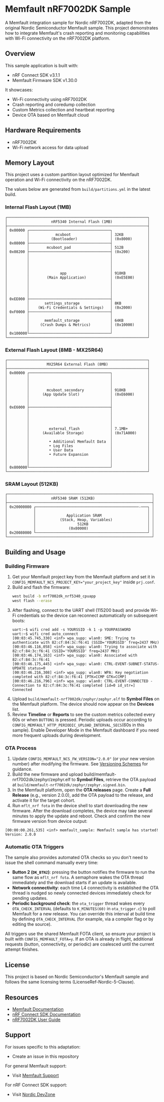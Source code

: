 # Memfault nRF7002DK Sample

A Memfault integration sample for Nordic nRF7002DK, adapted from the original Nordic Semiconductor Memfault sample. This project demonstrates how to integrate Memfault's crash reporting and monitoring capabilities with Wi-Fi connectivity on the nRF7002DK platform.

## Overview

This sample application is built with:
- nRF Connect SDK v3.1.1
- Memfault Firmware SDK v1.30.0


It showcases:
- Wi-Fi connectivity using nRF7002DK
- Crash reporting and coredump collection
- Custom Metrics collection and heartbeat reporting
- Device OTA based on Memfault cloud

## Hardware Requirements

- nRF7002DK
- Wi-Fi network access for data upload

## Memory Layout

This project uses a custom partition layout optimized for Memfault operation and Wi-Fi connectivity on the nRF7002DK.

The values below are generated from `build/partitions.yml` in the latest build.

### Internal Flash Layout (1MB)

```
┌────────────────────────────────────────────────────────────────┐
│                    nRF5340 Internal Flash (1MB)                │
├────────────────────────────────────────────────────────────────┤
│ 0x00000 ┌─────────────────────────────────────┐                │
│         │            mcuboot                  │ 32KB           │
│         │          (Bootloader)               │ (0x8000)       │
│ 0x08000 ├─────────────────────────────────────┤                │
│         │        mcuboot_pad                  │ 512B           │
│ 0x08200 ├─────────────────────────────────────┤ (0x200)        │
│         │                                     │                │
│         │                                     │                │
│         │                                     │                │
│         │                                     │                │
│         │              app                    │ 918KB          │
│         │        (Main Application)           │ (0xE5E00)      │
│         │                                     │                │
│         │                                     │                │
│         │                                     │                │
│         │                                     │                │
│ 0xEE000 ├─────────────────────────────────────┤                │
│         │       settings_storage              │ 8KB            │
│         │    (Wi-Fi Credentials & Settings)   │ (0x2000)       │
│ 0xF0000 ├─────────────────────────────────────┤                │
│         │                                     │                │
│         │       memfault_storage              │ 64KB           │
│         │     (Crash Dumps & Metrics)         │ (0x10000)      │
│         │                                     │                │
│ 0x100000└─────────────────────────────────────┘                │
└────────────────────────────────────────────────────────────────┘
```

### External Flash Layout (8MB - MX25R64)

```
┌────────────────────────────────────────────────────────────────┐
│                  MX25R64 External Flash (8MB)                  │
├────────────────────────────────────────────────────────────────┤
│ 0x00000 ┌─────────────────────────────────────┐                │
│         │                                     │                │
│         │                                     │                │
│         │                                     │                │
│         │        mcuboot_secondary            │ 918KB          │
│         │      (App Update Slot)              │ (0xE6000)      │
│         │                                     │                │
│         │                                     │                │
│ 0xE6000 ├─────────────────────────────────────┤                │
│         │                                     │                │
│         │                                     │                │
│         │                                     │                │
│         │                                     │                │
│         │         external_flash              │ 7.1MB+         │
│         │      (Available Storage)            │ (0x71A000)     │
│         │                                     │                │
│         │         • Additional Memfault Data  │                │
│         │         • Log Files                 │                │
│         │         • User Data                 │                │
│         │         • Future Expansion          │                │
│         │                                     │                │
│         │                                     │                │
│ 0x800000└─────────────────────────────────────┘                │
└────────────────────────────────────────────────────────────────┘
```

### SRAM Layout (512KB)

```
┌──────────────────────────────────────────────────────────────────┐
│                    nRF5340 SRAM (512KB)                          │
├──────────────────────────────────────────────────────────────────┤
│ 0x20000000 ┌───────────────────────────────────────────────-───┐ │
│            │                                                   │ │
│            │              Application SRAM                     │ │
│            │           (Stack, Heap, Variables)                │ │
│            │                   512KB                           │ │
│            │               (0x80000)                           │ │
│ 0x20080000 └───────────────────────────────────────────────────┘ │
└──────────────────────────────────────────────────────────────────┘
```

## Building and Usage

### Building Firmware

1. Get your Memfault project key from the Memfault platform and set it in `CONFIG_MEMFAULT_NCS_PROJECT_KEY="your_project_key"` inside `prj.conf`.
2. Build and flash the firmware:
   ```sh
   west build -b nrf7002dk_nrf5340_cpuapp
   west flash --erase
   ```
3. After flashing, connect to the UART shell (115200 baud) and provide Wi-Fi credentials so the device can reconnect automatically on subsequent boots:
   ```
   uart:~$ wifi cred add -s YOURSSID -k 1 -p YOURPASSWORD
   uart:~$ wifi cred auto_connect
   [00:03:45.745,330] <inf> wpa_supp: wlan0: SME: Trying to authenticate with 82:cf:84:3c:f6:41 (SSID='YOURSSID' freq=2437 MHz)
   [00:03:46.116,058] <inf> wpa_supp: wlan0: Trying to associate with 82:cf:84:3c:f6:41 (SSID='YOURSSID' freq=2437 MHz)
   [00:03:46.174,163] <inf> wpa_supp: wlan0: Associated with 82:cf:84:3c:f6:41
   [00:03:46.175,445] <inf> wpa_supp: wlan0: CTRL-EVENT-SUBNET-STATUS-UPDATE status=0
   [00:03:46.216,308] <inf> wpa_supp: wlan0: WPA: Key negotiation completed with 82:cf:84:3c:f6:41 [PTK=CCMP GTK=CCMP]
   [00:03:46.216,796] <inf> wpa_supp: wlan0: CTRL-EVENT-CONNECTED - Connection to 82:cf:84:3c:f6:41 completed [id=0 id_str=]
   Connected
   ```
4. Upload `build/memfault-nrf7002dk/zephyr/zephyr.elf` to **Symbol Files** on the Memfault platform. The device should now appear on the **Devices** list.
5. Review **Timeline** or **Reports** to see the custom metrics collected every 60s or when `BUTTON1` is pressed. Periodic uploads occur according to `CONFIG_MEMFAULT_HTTP_PERIODIC_UPLOAD_INTERVAL_SECS`(60s in this sample). Enable Developer Mode in the Memfault dashboard if you need more frequent uploads during development.

### OTA Process

1. Update `CONFIG_MEMFAULT_NCS_FW_VERSION="2.0.0"` (or your new version number) after modifying the firmware. See [Versioning Schemes](https://docs.memfault.com/docs/platform/software-version-hardware-version#version-schemes) for guidance.
2. Build the new firmware and upload build/memfault-nrf7002dk/zephyr/zephyr.elf to **Symbol Files**, retrieve the OTA payload at `build/memfault-nrf7002dk/zephyr/zephyr.signed.bin`.
3. In the Memfault platform, open the **OTA releases** page. Create a **Full Release** (e.g., version 2.0.0), add the OTA payload to the release, and activate it for the target cohort.
4. Run `mflt_nrf fota` in the device shell to start downloading the new firmware. After the download completes, the device may take several minutes to apply the update and reboot. Check and confirm the new firmware version from device output:
```
[00:00:00.261,535] <inf> memfault_sample: Memfault sample has started! Version: 2.0.0
```

### Automatic OTA Triggers

The sample also provides automated OTA checks so you don't need to issue the shell command manually every time:

- **Button 2 (``DK_BTN2``)**: pressing the button notifies the firmware to run the same flow as `mflt_nrf fota`. A semaphore wakes the OTA thread immediately and the download starts if an update is available.
- **Network connectivity**: each time L4 connectivity is established the OTA thread is nudged so newly connected devices immediately check for pending updates.
- **Periodic background check**: the `ota_trigger` thread wakes every `OTA_CHECK_INTERVAL` (defaults to `K_MINUTES(60)` in `ota_trigger.c`) to poll Memfault for a new release. You can override this interval at build time by defining `OTA_CHECK_INTERVAL` (for example, via a compiler flag or by editing the source).

All triggers use the shared Memfault FOTA client, so ensure your project is built with `CONFIG_MEMFAULT_FOTA=y`. If an OTA is already in flight, additional requests (button, connectivity, or periodic) are coalesced until the current attempt finishes.

## License

This project is based on Nordic Semiconductor's Memfault sample and follows the same licensing terms (LicenseRef-Nordic-5-Clause).

## Resources

- [Memfault Documentation](https://docs.memfault.com)
- [nRF Connect SDK Documentation](https://docs.nordicsemi.com/category/software-nrf-connect-sdk)
- [nRF7002DK User Guide](https://docs.nordicsemi.com/category/hardware-development-kits)

## Support

For issues specific to this adaptation:
- Create an issue in this repository

For general Memfault support:
- Visit [Memfault Support](https://docs.memfault.com)

For nRF Connect SDK support:
- Visit [Nordic DevZone](https://devzone.nordicsemi.com)
